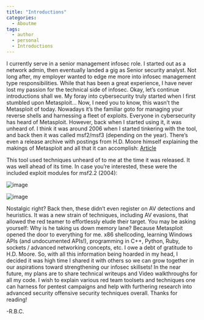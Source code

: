 ```yaml
---
title: "Introductions"
categories:
  - Aboutme
tags:
  - author
  - personal
  - Introductions
---
```


I currently serve in a senior management infosec role. I started out as a network admin, then eventually landed a gig as Senior security analyst. Not long after, my employer wanted to edge me more into infosec management type responsibilities. While that has been a great experience, I have never lost my passion for the technical side of infosec. Okay, let’s continue introductions shall we. My foray into cybersecurity truly started when I first stumbled upon Metasploit…
Now, I need you to know, this wasn’t the Metasploit of today. Nowadays it’s the familiar goto for managing your reverse shells and harnessing a fleet of exploits. Everyone in cybersecurity has heard of Metasploit. However, back when I started using it, it was unheard of. I think it was around 2006 when I started tinkering with the tool, and back then it was called msf2/msf3 (depending on the year). There’s even a release archive with postings from H.D. Moore himself explaining the makings of Metasploit and all that it can accomplish: 
[Article](https://lwn.net/Articles/97670/)

This tool used techniques unheard of to me at the time it was released. It was well ahead of its time. In case you’re interested, these were the included exploit modules for msf2.2 (2004):

![image](https://github.com/g3tsyst3m/g3tsyst3m.github.io/assets/19558280/540b70e6-4331-48f2-8af3-8d26380c80f9)

![image](https://github.com/g3tsyst3m/g3tsyst3m.github.io/assets/19558280/e27a17da-5d85-4b45-b78c-07a7a4271301)

Nostalgic right? Back then, these didn’t even register on AV detections and heuristics. It was a new strain of techniques, including AV evasions, that allowed the red teamer to effortlessly elude their target. You may be asking yourself: Why is he taking us down memory lane? Because Metasploit opened the door to everything for me. x86 shellcoding, learning Windows APIs (and undocumented APIs!), programming in C++, Python, Ruby, sockets / advanced networking concepts, etc. I owe a debt of gratitude to H.D. Moore. So, with all this information being hoarded in my head, I decided it was high time I shared it with others so we can grow together in our aspirations toward strengthening our infosec skillsets! In the near future, my plans are to share technical writeups and Video walkthroughs for all my code. I wish to explain various red team toolsets and techniques one can harness for pentest campaigns and help with furthering research into advanced security offensive security techniques overall. Thanks for reading!

-R.B.C.
